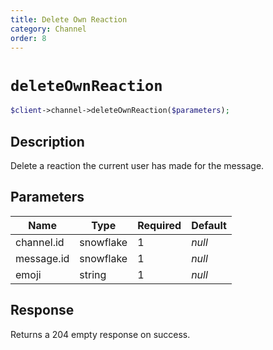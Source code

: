 ```yaml
---
title: Delete Own Reaction
category: Channel
order: 8
---
```


# `deleteOwnReaction`

```php
$client->channel->deleteOwnReaction($parameters);
```

## Description

Delete a reaction the current user has made for the message.

## Parameters


Name | Type | Required | Default
--- | --- | --- | ---
channel.id | snowflake | 1 | *null*
message.id | snowflake | 1 | *null*
emoji | string | 1 | *null*

## Response

Returns a 204 empty response on success.

